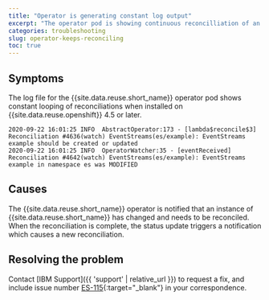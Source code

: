 ```yaml
---
title: "Operator is generating constant log output"
excerpt: "The operator pod is showing continuous reconcilliation of an Event Streams instance and generating constant log output."
categories: troubleshooting
slug: operator-keeps-reconciling
toc: true
---
```


## Symptoms
The log file for the {{site.data.reuse.short_name}} operator pod shows constant looping of reconciliations when installed on {{site.data.reuse.openshift}} 4.5 or later.

```
2020-09-22 16:01:25 INFO  AbstractOperator:173 - [lambda$reconcile$3] Reconciliation #4636(watch) EventStreams(es/example): EventStreams example should be created or updated
2020-09-22 16:01:25 INFO  OperatorWatcher:35 - [eventReceived] Reconciliation #4642(watch) EventStreams(es/example): EventStreams example in namespace es was MODIFIED
```

## Causes
The {{site.data.reuse.short_name}} operator is notified that an instance of {{site.data.reuse.short_name}} has changed and needs to be reconciled. When the reconciliation is complete, the status update triggers a notification which causes a new reconciliation.

## Resolving the problem
Contact [IBM Support]({{ 'support' | relative_url }}) to request a fix, and include issue number [ES-115](https://github.com/IBM/event-streams/issues/115){:target="_blank"} in your correspondence.
